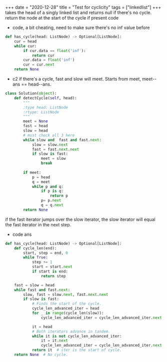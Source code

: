 +++ 
date = "2020-12-28"
title = "Test for cyclicity"
tags = ["linkedlist"]
+++
takes the head of a singly linked list and returns null if there's no cycle.  
return the node at the start of the cycle if present
code
- code, a bit cheating, need to make sure there's no inf value before
```python
def has_cycle(head: ListNode) -> Optional[ListNode]:
    cur = head
    while cur:
        if cur.data == float('inf'):
            return cur
        cur.data = float('inf')
        cur = cur.next
    return None
```
- c2 if there's a cycle, fast and slow will meet. Starts from meet, meet--ans == head--ans.
```python
class Solution(object):
    def detectCycle(self, head):
        """
        :type head: ListNode
        :rtype: ListNode
        """
        meet = None
        fast = head
        slow = head
        # must check all 3 here
        while slow and  fast and fast.next:
            slow = slow.next
            fast = fast.next.next
            if slow is fast:
                meet = slow
                break
        
        if meet:
            p = head
            q = meet
            while p and q:
                if p is q:
                    return p
                p= p.next
                q = q.next
        return None
```

if the fast iterator jumps over the slow iterator, the slow iterator will equal the fast iterator in the next step.
- code ans
```python
def has_cycle(head: ListNode) -> Optional[ListNode]:
    def cycle_len(end):
        start, step = end, 0
        while True:
            step += 1
            start = start.next
            if start is end:
                return step

    fast = slow = head
    while fast and fast.next:
        slow, fast = slow.next, fast.next.next
        if slow is fast:
            # Finds the start of the cycle.
            cycle_len_advanced_iter = head
            for _ in range(cycle_len(slow)):
                cycle_len_advanced_iter = cycle_len_advanced_iter.next

            it = head
            # Both iterators advance in tandem.
            while it is not cycle_len_advanced_iter:
                it = it.next
                cycle_len_advanced_iter = cycle_len_advanced_iter.next
            return it  # iter is the start of cycle.
    return None  # No cycle.
```

